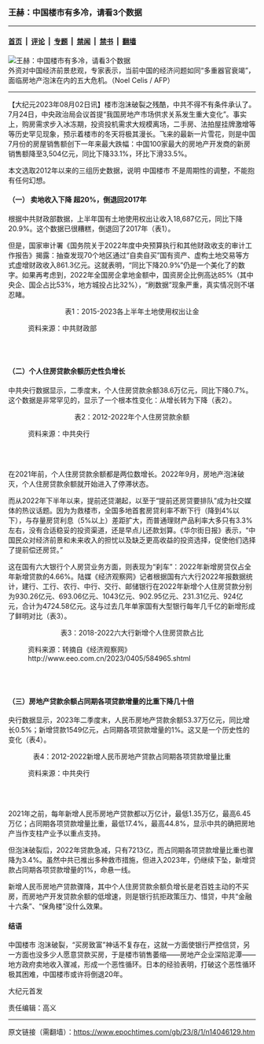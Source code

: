 ### 王赫：中国楼市有多冷，请看3个数据

---

#### [首页](../../../..?n14046129) &nbsp;|&nbsp; [评论](../../../../../epoch-comment?n14046129) &nbsp;|&nbsp; [专题](../../../../../epoch-special?n14046129) &nbsp;|&nbsp; [禁闻](../../../../../epoch-news?n14046129) &nbsp;|&nbsp; [禁书](../../../../../books?n14046129) &nbsp;|&nbsp; [翻墙](https://github.com/gfw-breaker/nogfw/blob/master/README.md?n14046129)


<div><img alt="王赫：中国楼市有多冷，请看3个数据" class="attachment-djy_600_400 size-djy_600_400 wp-post-image" src="https://i.epochtimes.com/assets/uploads/2022/10/id13856434-582944-600x400.jpg"/>
<div class="caption">
 外资对中国经济前景悲观，专家表示，当前中国的经济问题如同“多重器官衰竭”，面临房地产泡沫在内的五大危机。（Noel Celis / AFP）
</div></div><hr/><div class="post_content" id="artbody" itemprop="articleBody">
 <!-- article content begin -->
 <p>
  【大纪元2023年08月02日讯】楼市泡沫破裂之残酷，中共不得不有条件承认了。7月24日，中央政治局会议首提“我国房地产市场供求关系发生重大变化”。事实上，购房需求步入冰冻期，投资投机需求大规模离场，二手房、法拍屋挂牌激增等等历史罕见现象，预示着楼市的冬天将极其漫长。飞来的最新一片雪花，则是中国7月份的房屋销售额创下一年来最大跌幅：中国100家最大的房地产开发商的新房销售额降至3,504亿元，同比下降33.1%，环比下滑33.5%。
 </p>
 <p>
  本文选取2012年以来的三组历史数据，说明
  <ok href="https://www.epochtimes.com/gb/tag/%E4%B8%AD%E5%9B%BD%E6%A5%BC%E5%B8%82.html">
   中国楼市
  </ok>
  不是周期性的调整，不能抱有任何幻想。
 </p>
 <h4>
  （一）
  <ok href="https://www.epochtimes.com/gb/tag/%E5%8D%96%E5%9C%B0%E6%94%B6%E5%85%A5%E4%B8%8B%E9%99%8D.html">
   卖地收入下降
  </ok>
  超20%，倒退回2017年
 </h4>
 <p>
  根据中共财政部数据，上半年国有土地使用权出让收入18,687亿元，同比下降20.9%。这个数据已很糟糕，倒退回了2017年（表1）。
 </p>
 <p>
  但是，国家审计署《国务院关于2022年度中央预算执行和其他财政收支的审计工作报告》揭露：抽查发现70个地区通过“自卖自买”国有资产、虚构土地交易等方式虚增财政收入861.3亿元。这就表明，“同比下降20.9%”仍是一个美化了的数字。如果再考虑到，2022年全国房企拿地金额中，国资房企比例高达85%（其中央企、国企占比53%，地方城投占比32%），“刷数据”现象严重，真实情况则不堪忍睹。
 </p>
 <p style="text-align: center;">
  表1：2015-2023各上半年土地使用权出让金
 </p>
 <figure aria-describedby="caption-attachment-14046218" class="wp-caption aligncenter" id="attachment_14046218" style="width: 371px">
  <ok href="https://i.epochtimes.com/assets/uploads/2023/08/id14046218-2023-08-01_223658.jpg" target="_blank">
   <img alt="" class="wp-image-14046218" src="https://i.epochtimes.com/assets/uploads/2023/08/id14046218-2023-08-01_223658.jpg"/>
  </ok>
  <br/><figcaption class="wp-caption-text" id="caption-attachment-14046218">
   资料来源：中共财政部
  </figcaption><br/>
 </figure><br/>
 <h4>
  （二）个人住房贷款余额历史性负增长
 </h4>
 <p>
  中共央行数据显示，二季度末，个人住房贷款余额38.6万亿元，同比下降0.7%。这个数据是非常罕见的，显示了一个根本性变化：从增长转为下降（表2）。
 </p>
 <p style="text-align: center;">
  表2：2012-2022年个人住房贷款余额
 </p>
 <figure aria-describedby="caption-attachment-14046219" class="wp-caption aligncenter" id="attachment_14046219" style="width: 372px">
  <ok href="https://i.epochtimes.com/assets/uploads/2023/08/id14046219-2023-08-01_224021.jpg" target="_blank">
   <img alt="" class="size-full wp-image-14046219" src="https://i.epochtimes.com/assets/uploads/2023/08/id14046219-2023-08-01_224021.jpg"/>
  </ok>
  <br/><figcaption class="wp-caption-text" id="caption-attachment-14046219">
   资料来源：中共央行
  </figcaption><br/>
 </figure><br/>
 <p>
  在2021年前，个人住房贷款余额都是两位数增长。2022年9月，房地产泡沫破灭，个人住房贷款余额就开始进入了停滞状态。
 </p>
 <p>
  而从2022年下半年以来，提前还贷潮起，以至于“提前还房贷要排队”成为社交媒体的热议话题。因为为救楼市，全国多地首套房贷利率不断下行（降到4%以下），与存量房贷利息（5%以上）差距扩大，而普通理财产品利率大多只有3.3%左右，没有合适稳妥的投资渠道，还是早点儿还款划算。《华尔街日报》表示，“中国民众对经济前景和未来收入的担忧以及缺乏更高收益的投资选择，促使他们选择了提前偿还房贷。”
 </p>
 <p>
  这在国有六大银行个人房贷业务方面，则表现为“刹车”：2022年新增房贷仅占全年新增贷款的4.66%。陆媒《经济观察网》记者根据国有六大行2022年报数据统计，建行、工行、农行、中行、交行、邮储银行在2022年新增个人住房贷款分别为930.26亿元、693.06亿元、1043亿元、902.95亿元、231.31亿元、924亿元，合计为4724.58亿元。这与过去几年单家国有大型银行每年几千亿的新增形成了鲜明对比（表3）。
 </p>
 <p style="text-align: center;">
  表3：2018-2022六大行新增个人住房贷款占比
 </p>
 <figure aria-describedby="caption-attachment-14046245" class="wp-caption aligncenter" id="attachment_14046245" style="width: 488px">
  <ok href="https://i.epochtimes.com/assets/uploads/2023/08/id14046245-2023-08-01_224218.jpg" target="_blank">
   <img alt="" class="size-full wp-image-14046245" src="https://i.epochtimes.com/assets/uploads/2023/08/id14046245-2023-08-01_224218.jpg"/>
  </ok>
  <br/><figcaption class="wp-caption-text" id="caption-attachment-14046245">
   资料来源：转摘自《经济观察网》
   <ok href="http://www.eeo.com.cn/2023/0405/584965.shtml">
    http://www.eeo.com.cn/2023/0405/584965.shtml
   </ok>
  </figcaption><br/>
 </figure><br/>
 <h4>
  （三）房地产贷款余额占同期各项贷款增量的比重下降几十倍
 </h4>
 <p>
  央行数据显示，2023年二季度末，人民币房地产贷款余额53.37万亿元，同比增长0.5%；新增贷款1549亿元，占同期各项贷款增量的1%。这又是一个历史性的变化（表4）。
 </p>
 <p style="text-align: center;">
  表4：2012-2022新增人民币房地产贷款占同期各项贷款增量比重
 </p>
 <figure aria-describedby="caption-attachment-14046247" class="wp-caption aligncenter" id="attachment_14046247" style="width: 556px">
  <ok href="https://i.epochtimes.com/assets/uploads/2023/08/id14046247-2023-08-01_224438.jpg" target="_blank">
   <img alt="" class="size-full wp-image-14046247" src="https://i.epochtimes.com/assets/uploads/2023/08/id14046247-2023-08-01_224438.jpg"/>
  </ok>
  <br/><figcaption class="wp-caption-text" id="caption-attachment-14046247">
   资料来源：中共央行
  </figcaption><br/>
 </figure><br/>
 <p>
  2021年之前，每年新增人民币房地产贷款都以万亿计，最低1.35万亿，最高6.45 万亿；占同期各项贷款增量比重，最低17.4%，最高44.8%，显示中共的确把房地产当作支柱产业予以重点支持。
 </p>
 <p>
  但泡沫破裂后，2022年贷款急减，只有7213亿，而占同期各项贷款增量比重也骤降为3.4%。虽然中共已推出多种救市措施，但进入2023年，仍继续下坠，新增贷款占同期各项贷款增量的1%，命悬一线。
 </p>
 <p>
  新增人民币房地产贷款骤降，其中个人住房贷款余额负增长是老百姓主动的不买房，而房地产开发贷款余额的低增速，则是银行抗拒政策压力、惜贷，中共“金融十六条”、“保角楼”没什么效果。
 </p>
 <h4>
  结语
 </h4>
 <p>
  <ok href="https://www.epochtimes.com/gb/tag/%E4%B8%AD%E5%9B%BD%E6%A5%BC%E5%B8%82.html">
   中国楼市
  </ok>
  泡沫破裂，“买房致富”神话不复存在，这就一方面使银行严控信贷，另一方面也没多少人愿意贷款买房，于是楼市销售萎缩——房地产企业深陷泥潭——地方政府卖地收入骤减，形成一个恶性循环。日本的经验表明，打破这个恶性循环极其困难，中国楼市或许将倒退20年。
 </p>
 <p>
  大纪元首发
 </p>
 <p>
  责任编辑：高义
 </p>
 <!-- article content end -->
 <div id="below_article_ad">
 </div>
</div>


---

原文链接（需翻墙）：https://www.epochtimes.com/gb/23/8/1/n14046129.htm